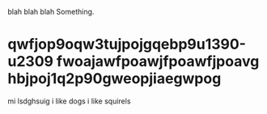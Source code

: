 blah blah blah
Something.

qwfjop9oqw3tujpojgqebp9u1390-u2309
fwoajawfpoawjfpoawfjpoavg
hbjpoj1q2p90gweopjiaegwpog
=======
mi lsdghsuig
i like dogs
i like squirels

